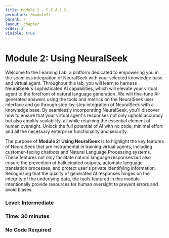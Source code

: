 ```yaml
---
title: Module 2 - S.C.A.L.E.
permalink: /module2/
parent: /
layout: chapter
order: 2
visible: true
---
```


# Module 2: Using NeuralSeek

Welcome to the Learning Lab, a platform dedicated to empowering you in the seamless integration of NeuralSeek with your selected knowledge base and virtual agent. Throughout this lab, you will learn to harness NeuralSeek's sophisticated AI capabilities, which will elevate your virtual agent to the forefront of natural language generation. We will fine-tune AI-generated answers using the tools and metrics on the NeuralSeek user interface and go through step-by-step integration of NeuralSeek with a knowledge base. By seamlessly incorporating NeuralSeek, you'll discover how to ensure that your virtual agent's responses not only uphold accuracy but also amplify scalability, all while retaining the essential element of human oversight. Unlock the full potential of AI with no code, minimal effort and all the necessary enterprise functionality and security.

The purpose of **Module 2: Using NeuralSeek**  is to highlight the key features of NeuralSeek that are instrumental in training virtual agents, including customer-facing chatbots and Natural Language Processing systems. These features not only facilitate natural language responses but also ensure the prevention of hallucinated outputs, automate language translation processes, and protect user's private identifying information. Recognizing that the quality of generated AI responses hinges on the integrity of the underlying data, the tools featured in this module intentionally provide resources for human oversight to prevent errors and avoid biases.

### Level: Intermediate
### Time: 30 minutes
### No Code Required

